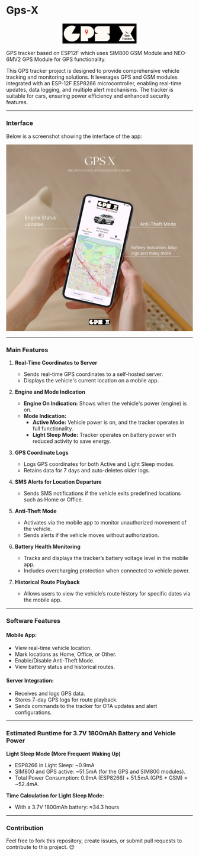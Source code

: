 # Gps-X
<p align="center">
  <img src="image/logo.png" width="200"/>
</p>
GPS tracker based on ESP12F which uses SIM800 GSM Module and NEO-6MV2 GPS Module for GPS functionality.

This GPS tracker project is designed to provide comprehensive vehicle tracking and monitoring solutions. It leverages GPS and GSM modules integrated with an ESP-12F ESP8266 microcontroller, enabling real-time updates, data logging, and multiple alert mechanisms. The tracker is suitable for cars, ensuring power efficiency and enhanced security features.

---
### Interface

Below is a screenshot showing the interface of the app:

![Interface](image/GpsX%20mockup.png)

---

### Main Features

1. **Real-Time Coordinates to Server**
   - Sends real-time GPS coordinates to a self-hosted server.
   - Displays the vehicle's current location on a mobile app.

2. **Engine and Mode Indication**
   - **Engine On Indication:** Shows when the vehicle's power (engine) is on.
   - **Mode Indication:**
     - **Active Mode:** Vehicle power is on, and the tracker operates in full functionality.
     - **Light Sleep Mode:** Tracker operates on battery power with reduced activity to save energy.

3. **GPS Coordinate Logs**
   - Logs GPS coordinates for both Active and Light Sleep modes.
   - Retains data for 7 days and auto-deletes older logs.

4. **SMS Alerts for Location Departure**
   - Sends SMS notifications if the vehicle exits predefined locations such as Home or Office.

5. **Anti-Theft Mode**
   - Activates via the mobile app to monitor unauthorized movement of the vehicle.
   - Sends alerts if the vehicle moves without authorization.

6. **Battery Health Monitoring**
   - Tracks and displays the tracker’s battery voltage level in the mobile app.
   - Includes overcharging protection when connected to vehicle power.

7. **Historical Route Playback**
   - Allows users to view the vehicle’s route history for specific dates via the mobile app.

---

### Software Features

#### Mobile App:
- View real-time vehicle location.
- Mark locations as Home, Office, or Other.
- Enable/Disable Anti-Theft Mode.
- View battery status and historical routes.

#### Server Integration:
- Receives and logs GPS data.
- Stores 7-day GPS logs for route playback.
- Sends commands to the tracker for OTA updates and alert configurations.

---

### Estimated Runtime for 3.7V 1800mAh Battery and Vehicle Power

**Light Sleep Mode (More Frequent Waking Up)**
- ESP8266 in Light Sleep: ~0.9mA
- SIM800 and GPS active: ~51.5mA (for the GPS and SIM800 modules).
- Total Power Consumption: 0.9mA (ESP8266) + 51.5mA (GPS + GSM) = ~52.4mA.

**Time Calculation for Light Sleep Mode:**
- With a 3.7V 1800mAh battery: ≈34.3 hours

---

### Contribution

Feel free to fork this repository, create issues, or submit pull requests to contribute to this project. 😊
